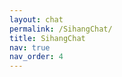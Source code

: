 ```yaml
---
layout: chat
permalink: /SihangChat/
title: SihangChat
nav: true
nav_order: 4
---
```


<!-- 内容和布局都在layouts里面 -->